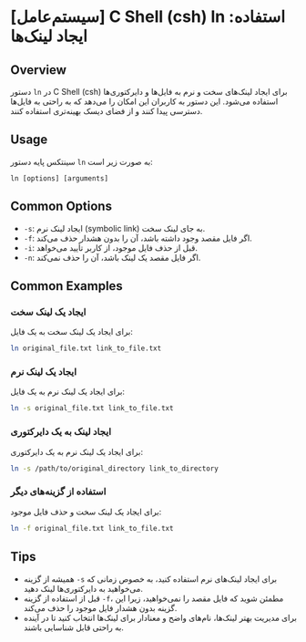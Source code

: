 # [سیستم‌عامل] C Shell (csh) ln استفاده: ایجاد لینک‌ها

## Overview
دستور `ln` در C Shell (csh) برای ایجاد لینک‌های سخت و نرم به فایل‌ها و دایرکتوری‌ها استفاده می‌شود. این دستور به کاربران این امکان را می‌دهد که به راحتی به فایل‌ها دسترسی پیدا کنند و از فضای دیسک بهینه‌تری استفاده کنند.

## Usage
سینتکس پایه دستور `ln` به صورت زیر است:

```
ln [options] [arguments]
```

## Common Options
- `-s`: ایجاد لینک نرم (symbolic link) به جای لینک سخت.
- `-f`: اگر فایل مقصد وجود داشته باشد، آن را بدون هشدار حذف می‌کند.
- `-i`: قبل از حذف فایل موجود، از کاربر تأیید می‌خواهد.
- `-n`: اگر فایل مقصد یک لینک باشد، آن را حذف نمی‌کند.

## Common Examples
### ایجاد یک لینک سخت
برای ایجاد یک لینک سخت به یک فایل:
```bash
ln original_file.txt link_to_file.txt
```

### ایجاد یک لینک نرم
برای ایجاد یک لینک نرم به یک فایل:
```bash
ln -s original_file.txt link_to_file.txt
```

### ایجاد لینک به یک دایرکتوری
برای ایجاد یک لینک نرم به یک دایرکتوری:
```bash
ln -s /path/to/original_directory link_to_directory
```

### استفاده از گزینه‌های دیگر
برای ایجاد یک لینک سخت و حذف فایل موجود:
```bash
ln -f original_file.txt link_to_file.txt
```

## Tips
- همیشه از گزینه `-s` برای ایجاد لینک‌های نرم استفاده کنید، به خصوص زمانی که می‌خواهید به دایرکتوری‌ها لینک دهید.
- قبل از استفاده از گزینه `-f`، مطمئن شوید که فایل مقصد را نمی‌خواهید، زیرا این گزینه بدون هشدار فایل موجود را حذف می‌کند.
- برای مدیریت بهتر لینک‌ها، نام‌های واضح و معنادار برای لینک‌ها انتخاب کنید تا در آینده به راحتی قابل شناسایی باشند.